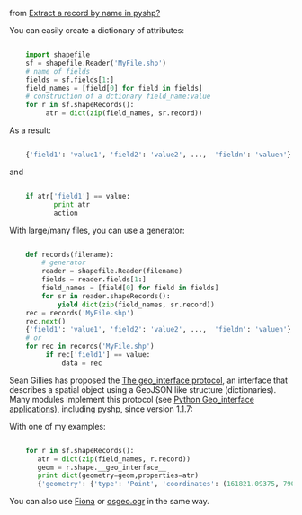
from [Extract a record by name in pyshp?](http://gis.stackexchange.com/questions/74808/extract-a-record-by-name-in-pyshp/74828)

You can easily create a dictionary of attributes:

```python

    import shapefile
    sf = shapefile.Reader('MyFile.shp')
    # name of fields
    fields = sf.fields[1:] 
    field_names = [field[0] for field in fields] 
    # construction of a dctionary field_name:value  
    for r in sf.shapeRecords():  
         atr = dict(zip(field_names, sr.record))  
```

As a result:

```python

    {'field1': 'value1', 'field2': 'value2', ...,  'fieldn': 'valuen'}
```

and 

```python

    if atr['field1'] == value:
           print atr
           action
```

With large/many files, you can use a generator:

```python

    def records(filename):  
        # generator 
        reader = shapefile.Reader(filename)  
        fields = reader.fields[1:]  
        field_names = [field[0] for field in fields]  
        for sr in reader.shapeRecords():   
            yield dict(zip(field_names, sr.record)) 
    rec = records('MyFile.shp')
    rec.next()
    {'field1': 'value1', 'field2': 'value2', ...,  'fieldn': 'valuen'}
    # or
    for rec in records('MyFile.shp')
         if rec['field1'] == value:
             data = rec
```

   

Sean Gillies has proposed the [The geo_interface protocol][1], an interface that describes a spatial object using a GeoJSON like structure (dictionaries). Many modules implement this protocol (see [Python Geo_interface applications][2]), including pyshp, since version 1.1.7:

With one of my examples:

```python

    for r in sf.shapeRecords():  
       atr = dict(zip(field_names, r.record))  
       geom = r.shape.__geo_interface__ 
       print dict(geometry=geom,properties=atr)  
       {'geometry': {'type': 'Point', 'coordinates': (161821.09375, 79076.0703125)}, 'properties': {'DIP_DIR': 120, 'STRATI_TYP': 1, 'DIP': 30}}
```
You can also use [Fiona][2] or [osgeo.ogr][4] in the same way.


  [1]: https://gist.github.com/sgillies/2217756
  [2]: https://github.com/mlaloux/Python-geo_interface-applications
  [3]: https://gist.github.com/sgillies/2217756
  [4]: https://github.com/mlaloux/Python-geo_interface-applications/blob/master/ogr_geointerface.py
  [5]: https://github.com/mlaloux/Python-geo_interface-applications/blob/master/spatialite_geointerface.py
